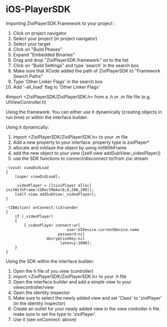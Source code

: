 # iOS-PlayerSDK

Importing ZixiPlayerSDK.Framework to your project :

1. Click on project navigator
2. Select your project (in project navigator)
3. Select your target
4. Click on "Build Phases"
5. Expand "Embedded Binaries"
6. Drag and drop "ZixiPlayerSDK.framework" on to the list
7. Click on "Build Settings" and type 'search' in the search box
8. Make sure that XCode added the path of ZixiPlayerSDK to "Framework Search Paths"
9. Type 'Other Linker Flags' in the search box
10. Add '-all_load' flag to 'Other Linker Flags'

#import <ZixiPlayerSDK/ZixiPlayerSDK.h> from a .h or .m file file (e.g. UIViewController.h)

Using the framework:
You can either use it dynamically (creating objects in run time) or within the interface builder.

Using it dynamically:
1. import <ZixiPlayerSDK/ZixiPlayerSDK.h> to your .m file
2. Add a new property to your interface. property type is zixiPlayer*
3. allocate and initilaze the object by using initWithFrame
4. add the new object to your view ([self.view addSubView:_videoPlayer])
5. use the SDK functions to connect/disconnect to/from zixi stream

```
-(void) viewDidLoad
{
	[super viewDidLoad];
	
	_videoPlayer = [[zixiPlayer alloc] initWithFrame:CGRectMake(0,0,200,200)];
	[self.view addSubView:_videoPlayer];
}

-(IBAction) onConnect:(id)sender
{
	if (_videoPlayer)
	{
		[_videoPlayer connect:url
						   user:UIDevice.currentDevice.name
					   password:nil
				  decryptionKey:nil
						latency:1000];
	}
}
```

Using the SDK within the interface builder:
1. Open the h file of you view (controller)
2. import <ZixiPlayerSDK/ZixiPlayerSDK.h> to your .h file
3. Open the interface builder and add a simple view to your viewcontroller/view
4. Open the identity inspector
5. Make sure to select the newly added view and set 'Class' to 'zixiPlayer' (in the identity inspector)
6. Create an outlet for your newly added view in the view controller h file. make sure to set the type to 'zixiPlayer'.
7. Use it (see onConnect: above)

